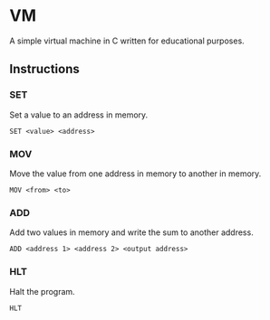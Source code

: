 # VM
A simple virtual machine in C written for educational purposes.

## Instructions

### SET
Set a value to an address in memory.

`SET <value> <address>`

### MOV
Move the value from one address in memory to another in memory.

`MOV <from> <to>`

### ADD
Add two values in memory and write the sum to another address.

`ADD <address 1> <address 2> <output address>`

### HLT
Halt the program.

`HLT`
